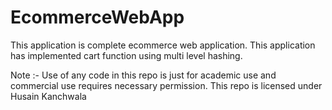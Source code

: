 # EcommerceWebApp
This application is complete ecommerce web application.
This application has implemented cart function using multi level hashing.

Note :- Use of any code in this repo is just for academic use and commercial use requires necessary permission.
        This repo is licensed under Husain Kanchwala
